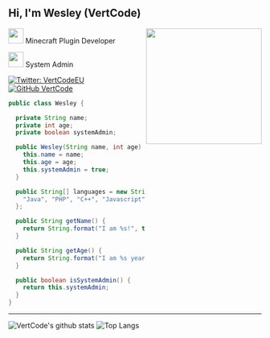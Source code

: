<h2> Hi, I'm Wesley (VertCode)</h2>
<img align='right' src="https://vertcode.eu/logo%27s/VertCode-Logo.png" width="230">
<p><img src="https://www.minecraft.net/etc.clientlibs/minecraft/clientlibs/main/resources/favicon.ico" width="30"> Minecraft Plugin Developer <br>
<p><img src="https://cdn.vertcode.eu/i/sys-admin.png" width="30"> System Admin
</p>


[![Twitter: VertCodeEU](https://img.shields.io/twitter/follow/VertCodeEU?style=social)](https://twitter.com/VertCodeEU)
[![GitHub VertCode](https://img.shields.io/github/followers/VertCode?label=follow&style=social)](https://github.com/VertCode)  

```java
public class Wesley {

  private String name;
  private int age;
  private boolean systemAdmin;

  public Wesley(String name, int age) {
    this.name = name;
    this.age = age;
    this.systemAdmin = true;
  }

  public String[] languages = new String[] {
    "Java", "PHP", "C++", "Javascript", "C#", "Bash"
  };

  public String getName() {
    return String.format("I am %s!", this.name); 
  }

  public String getAge() {
    return String.format("I am %s years old!", this.age);
  }

  public boolean isSystemAdmin() {
    return this.systemAdmin;
  }
}
```
---

![VertCode's github stats](https://github-readme-stats.vercel.app/api?username=VertCode&show_icons=true&theme=dark)
![Top Langs](https://github-readme-stats.vercel.app/api/top-langs/?username=VertCode&hide=javascript,html&theme=dark)